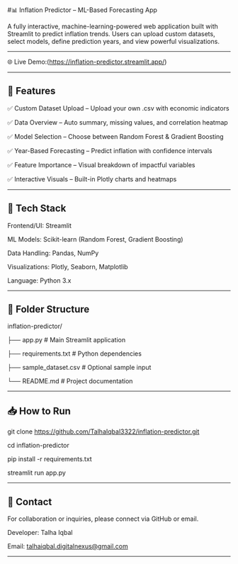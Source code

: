 #📊 Inflation Predictor – ML-Based Forecasting App

A fully interactive, machine-learning-powered web application built with Streamlit to predict inflation trends. Users can upload custom datasets, select models, define prediction years, and view powerful visualizations.

------
🌐 Live Demo:(https://inflation-predictor.streamlit.app/)

------
🚀 Features
-----
✅ Custom Dataset Upload – Upload your own .csv with economic indicators

✅ Data Overview – Auto summary, missing values, and correlation heatmap

✅ Model Selection – Choose between Random Forest & Gradient Boosting

✅ Year-Based Forecasting – Predict inflation with confidence intervals

✅ Feature Importance – Visual breakdown of impactful variables

✅ Interactive Visuals – Built-in Plotly charts and heatmaps

------
🔧 Tech Stack
------
Frontend/UI: Streamlit

ML Models: Scikit-learn (Random Forest, Gradient Boosting)

Data Handling: Pandas, NumPy

Visualizations: Plotly, Seaborn, Matplotlib

Language: Python 3.x

------
📂 Folder Structure
-------
inflation-predictor/

├── app.py              # Main Streamlit application

├── requirements.txt    # Python dependencies

├── sample_dataset.csv  # Optional sample input

└── README.md           # Project documentation

-----
📥 How to Run
-----
git clone https://github.com/TalhaIqbal3322/inflation-predictor.git

cd inflation-predictor

pip install -r requirements.txt

streamlit run app.py

-----
📩 Contact
----
For collaboration or inquiries, please connect via GitHub or email.

Developer: Talha Iqbal

Email: talhaiqbal.digitalnexus@gmail.com

-----
